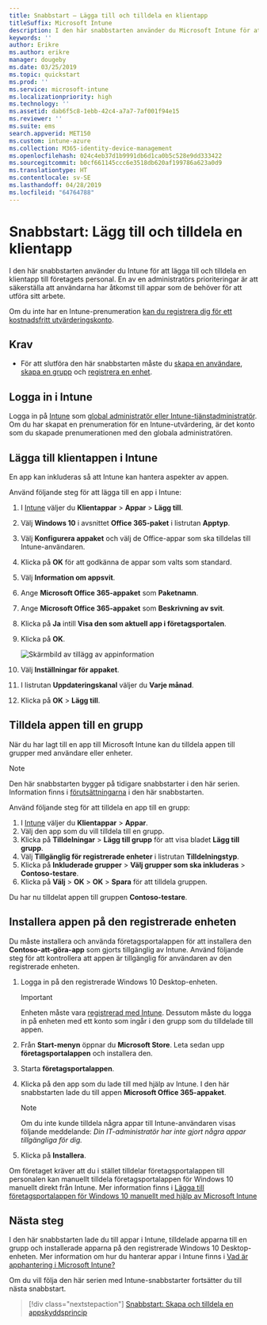 ```yaml
---
title: Snabbstart – Lägga till och tilldela en klientapp
titleSuffix: Microsoft Intune
description: I den här snabbstarten använder du Microsoft Intune för att lägga till och tilldela en klientapp.
keywords: ''
author: Erikre
ms.author: erikre
manager: dougeby
ms.date: 03/25/2019
ms.topic: quickstart
ms.prod: ''
ms.service: microsoft-intune
ms.localizationpriority: high
ms.technology: ''
ms.assetid: dab6f5c8-1ebb-42c4-a7a7-7af001f94e15
ms.reviewer: ''
ms.suite: ems
search.appverid: MET150
ms.custom: intune-azure
ms.collection: M365-identity-device-management
ms.openlocfilehash: 024c4eb37d1b9991db6d1ca0b5c528e9dd333422
ms.sourcegitcommit: b0cf661145ccc6e3518db620af199786a623a0d9
ms.translationtype: HT
ms.contentlocale: sv-SE
ms.lasthandoff: 04/28/2019
ms.locfileid: "64764788"
---
```

# <a name="quickstart-add-and-assign-a-client-app"></a>Snabbstart: Lägg till och tilldela en klientapp

I den här snabbstarten använder du Intune för att lägga till och tilldela en klientapp till företagets personal. En av en administratörs prioriteringar är att säkerställa att användarna har åtkomst till appar som de behöver för att utföra sitt arbete. 

Om du inte har en Intune-prenumeration [kan du registrera dig för ett kostnadsfritt utvärderingskonto](free-trial-sign-up.md).

## <a name="prerequisites"></a>Krav

- För att slutföra den här snabbstarten måste du [skapa en användare](quickstart-create-user.md), [skapa en grupp](quickstart-create-group.md) och [registrera en enhet](quickstart-setup-auto-enrollment.md).

## <a name="sign-in-to-intune"></a>Logga in i Intune

Logga in på [Intune](https://aka.ms/intuneportal) som [global administratör eller Intune-tjänstadministratör](users-add.md#types-of-administrators). Om du har skapat en prenumeration för en Intune-utvärdering, är det konto som du skapade prenumerationen med den globala administratören.

## <a name="add-the-client-app-to-intune"></a>Lägga till klientappen i Intune

En app kan inkluderas så att Intune kan hantera aspekter av appen. 

Använd följande steg för att lägga till en app i Intune:

1. I [Intune](https://aka.ms/intuneportal) väljer du **Klientappar** > **Appar** > **Lägg till**. 
2. Välj **Windows 10** i avsnittet **Office 365-paket** i listrutan **Apptyp**.
3. Välj **Konfigurera appaket** och välj de Office-appar som ska tilldelas till Intune-användaren.
4. Klicka på **OK** för att godkänna de appar som valts som standard.
5. Välj **Information om appsvit**.
6. Ange **Microsoft Office 365-appaket** som **Paketnamn**.
7. Ange **Microsoft Office 365-appaket** som **Beskrivning av svit**.
8. Klicka på **Ja** intill **Visa den som aktuell app i företagsportalen**.
9. Klicka på **OK**.

    ![Skärmbild av tillägg av appinformation](media/quickstart-add-assign-app/quickstart-add-assign-app-01.png)

8. Välj **Inställningar för appaket**.
9. I listrutan **Uppdateringskanal** väljer du **Varje månad**.
10. Klicka på **OK** > **Lägg till**.

## <a name="assign-the-app-to-a-group"></a>Tilldela appen till en grupp

När du har lagt till en app till Microsoft Intune kan du tilldela appen till grupper med användare eller enheter.

> [!NOTE]
> Den här snabbstarten bygger på tidigare snabbstarter i den här serien. Information finns i [förutsättningarna](quickstart-add-assign-app.md#prerequisites) i den här snabbstarten.

Använd följande steg för att tilldela en app till en grupp:
1. I [Intune](https://aka.ms/intuneportal) väljer du **Klientappar** > **Appar**. 
2. Välj den app som du vill tilldela till en grupp.   
3. Klicka på **Tilldelningar** > **Lägg till grupp** för att visa bladet **Lägg till grupp**.
4. Välj **Tillgänglig för registrerade enheter** i listrutan **Tilldelningstyp**. 
5. Klicka på **Inkluderade grupper** > **Välj grupper som ska inkluderas** > **Contoso-testare**.
6. Klicka på **Välj** > **OK** > **OK** > **Spara** för att tilldela gruppen.

Du har nu tilldelat appen till gruppen **Contoso-testare**.

## <a name="install-the-app-on-the-enrolled-device"></a>Installera appen på den registrerade enheten

Du måste installera och använda företagsportalappen för att installera den **Contoso-att-göra-app** som gjorts tillgänglig av Intune. Använd följande steg för att kontrollera att appen är tillgänglig för användaren av den registrerade enheten.

1. Logga in på den registrerade Windows 10 Desktop-enheten.

    > [!IMPORTANT]
    > Enheten måste vara [registrerad med Intune](quickstart-enroll-windows-device.md). Dessutom måste du logga in på enheten med ett konto som ingår i den grupp som du tilldelade till appen.

2. Från **Start-menyn** öppnar du **Microsoft Store**. Leta sedan upp **företagsportalappen** och installera den.
3. Starta **företagsportalappen**.
4. Klicka på den app som du lade till med hjälp av Intune. I den här snabbstarten lade du till appen **Microsoft Office 365-appaket**.

    > [!NOTE]
    > Om du inte kunde tilldela några appar till Intune-användaren visas följande meddelande: *Din IT-administratör har inte gjort några appar tillgängliga för dig.*

5. Klicka på **Installera**.

Om företaget kräver att du i stället tilldelar företagsportalappen till personalen kan manuellt tilldela företagsportalappen för Windows 10 manuellt direkt från Intune. Mer information finns i [Lägga till företagsportalappen för Windows 10 manuellt med hjälp av Microsoft Intune](store-apps-company-portal-app.md)

## <a name="next-steps"></a>Nästa steg

I den här snabbstarten lade du till appar i Intune, tilldelade apparna till en grupp och installerade apparna på den registrerade Windows 10 Desktop-enheten. Mer information om hur du hanterar appar i Intune finns i [Vad är apphantering i Microsoft Intune?](app-management.md)

Om du vill följa den här serien med Intune-snabbstarter fortsätter du till nästa snabbstart.

> [!div class="nextstepaction"]
> [Snabbstart: Skapa och tilldela en appskyddsprincip](quickstart-create-assign-app-policy.md)
